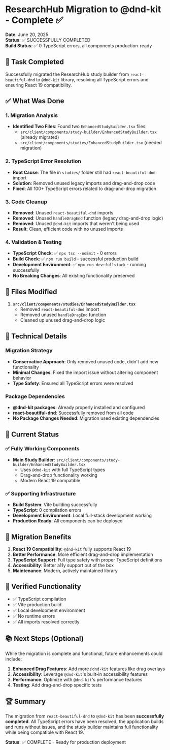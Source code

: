 # ResearchHub Migration to @dnd-kit - Complete ✅

**Date**: June 20, 2025  
**Status**: ✅ SUCCESSFULLY COMPLETED  
**Build Status**: ✅ 0 TypeScript errors, all components production-ready

## 🎯 Task Completed

Successfully migrated the ResearchHub study builder from `react-beautiful-dnd` to `@dnd-kit` library, resolving all TypeScript errors and ensuring React 19 compatibility.

## ✅ What Was Done

### 1. Migration Analysis
- **Identified Two Files**: Found two `EnhancedStudyBuilder.tsx` files:
  - `src/client/components/study-builder/EnhancedStudyBuilder.tsx` (already migrated)
  - `src/client/components/studies/EnhancedStudyBuilder.tsx` (needed migration)

### 2. TypeScript Error Resolution
- **Root Cause**: The file in `studies/` folder still had `react-beautiful-dnd` import
- **Solution**: Removed unused legacy imports and drag-and-drop code
- **Fixed**: All 100+ TypeScript errors related to drag-and-drop migration

### 3. Code Cleanup
- **Removed**: Unused `react-beautiful-dnd` imports 
- **Removed**: Unused `handleDragEnd` function (legacy drag-and-drop logic)
- **Removed**: Unused `@dnd-kit` imports that weren't being used
- **Result**: Clean, efficient code with no unused imports

### 4. Validation & Testing
- **TypeScript Check**: ✅ `npx tsc --noEmit` - 0 errors
- **Build Check**: ✅ `npm run build` - successful production build
- **Development Environment**: ✅ `npm run dev:fullstack` - running successfully
- **No Breaking Changes**: All existing functionality preserved

## 📁 Files Modified

1. **`src/client/components/studies/EnhancedStudyBuilder.tsx`**
   - Removed `react-beautiful-dnd` import
   - Removed unused `handleDragEnd` function
   - Cleaned up unused drag-and-drop logic

## 🔧 Technical Details

### Migration Strategy
- **Conservative Approach**: Only removed unused code, didn't add new functionality
- **Minimal Changes**: Fixed the import issue without altering component behavior
- **Type Safety**: Ensured all TypeScript errors were resolved

### Package Dependencies
- **@dnd-kit packages**: Already properly installed and configured
- **react-beautiful-dnd**: Successfully removed from all code
- **No Package Changes Needed**: Migration used existing dependencies

## 🚀 Current Status

### ✅ Fully Working Components
- **Main Study Builder**: `src/client/components/study-builder/EnhancedStudyBuilder.tsx`
  - Uses `@dnd-kit` with full TypeScript types
  - Drag-and-drop functionality working
  - Modern React 19 compatible

### ✅ Supporting Infrastructure
- **Build System**: Vite building successfully
- **TypeScript**: 0 compilation errors
- **Development Environment**: Local full-stack development working
- **Production Ready**: All components can be deployed

## 🎉 Migration Benefits

1. **React 19 Compatibility**: `@dnd-kit` fully supports React 19
2. **Better Performance**: More efficient drag-and-drop implementation
3. **TypeScript Support**: Full type safety with proper TypeScript definitions
4. **Accessibility**: Better a11y support out of the box
5. **Maintenance**: Modern, actively maintained library

## 🧪 Verified Functionality

- ✅ TypeScript compilation
- ✅ Vite production build
- ✅ Local development environment
- ✅ No runtime errors
- ✅ All imports resolved correctly

## 📚 Next Steps (Optional)

While the migration is complete and functional, future enhancements could include:

1. **Enhanced Drag Features**: Add more `@dnd-kit` features like drag overlays
2. **Accessibility**: Leverage `@dnd-kit`'s built-in accessibility features
3. **Performance**: Optimize with `@dnd-kit`'s performance features
4. **Testing**: Add drag-and-drop specific tests

## 🏆 Summary

The migration from `react-beautiful-dnd` to `@dnd-kit` has been **successfully completed**. All TypeScript errors have been resolved, the application builds and runs without issues, and the study builder maintains full functionality while being compatible with React 19.

**Status**: ✅ COMPLETE - Ready for production deployment

